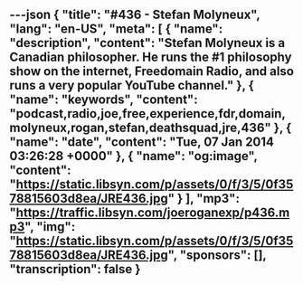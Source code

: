 ---json
{
  "title": "#436 - Stefan Molyneux",
  "lang": "en-US",
  "meta": [
    {
      "name": "description",
      "content": "Stefan Molyneux is a Canadian philosopher. He runs the #1 philosophy show on the internet, Freedomain Radio, and also runs a very popular YouTube channel."
    },
    {
      "name": "keywords",
      "content": "podcast,radio,joe,free,experience,fdr,domain,molyneux,rogan,stefan,deathsquad,jre,436"
    },
    {
      "name": "date",
      "content": "Tue, 07 Jan 2014 03:26:28 +0000"
    },
    {
      "name": "og:image",
      "content": "https://static.libsyn.com/p/assets/0/f/3/5/0f3578815603d8ea/JRE436.jpg"
    }
  ],
  "mp3": "https://traffic.libsyn.com/joeroganexp/p436.mp3",
  "img": "https://static.libsyn.com/p/assets/0/f/3/5/0f3578815603d8ea/JRE436.jpg",
  "sponsors": [],
  "transcription": false
}
---
<episode-header />

<timemark seconds="0" />

<transcribe-call-to-action />

<episode-footer />